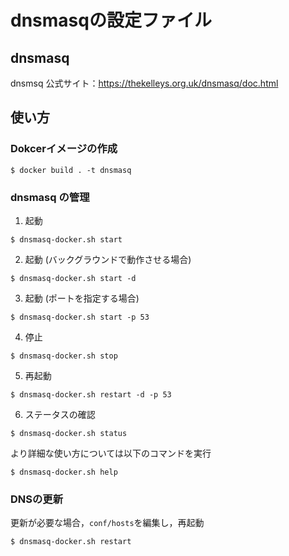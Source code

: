 # dnsmasqの設定ファイル
## dnsmasq
dnsmsq 公式サイト：https://thekelleys.org.uk/dnsmasq/doc.html

## 使い方
### Dokcerイメージの作成
```shell
$ docker build . -t dnsmasq
```

### dnsmasq の管理
1. 起動
```shell
$ dnsmasq-docker.sh start
```
2. 起動 (バックグラウンドで動作させる場合)
```shell
$ dnsmasq-docker.sh start -d
```
3. 起動 (ポートを指定する場合)
```shell
$ dnsmasq-docker.sh start -p 53
```
4. 停止
```shell
$ dnsmasq-docker.sh stop
```
5. 再起動
```shell
$ dnsmasq-docker.sh restart -d -p 53
```
6. ステータスの確認
```shell
$ dnsmasq-docker.sh status
```

より詳細な使い方については以下のコマンドを実行
```shell
$ dnsmasq-docker.sh help
```


### DNSの更新

更新が必要な場合，`conf/hosts`を編集し，再起動
```shell
$ dnsmasq-docker.sh restart
```
